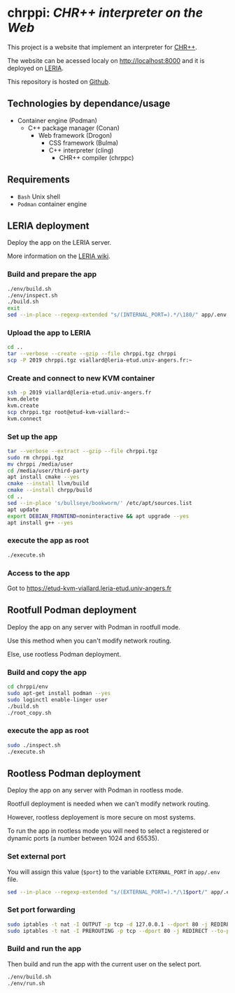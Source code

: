 # chrppi: *CHR++ interpreter on the Web*

This project is a website that implement an interpreter for [CHR++](https://gitlab.com/vynce/chrpp).

The website can be acessed localy on [http://localhost:8000](http://localhost) and it is deployed on [LERIA](https://etud-kvm-viallard.leria-etud.univ-angers.fr).

This repository is hosted on [Github](https://github.com/chrppi-developpers/chrppi).

## Technologies by dependance/usage

- Container engine (Podman)
	- C++ package manager (Conan)
		- Web framework (Drogon)
			- CSS framework (Bulma)
			- C++ interpreter (cling)
				- CHR++ compiler (chrppc)

## Requirements

- `Bash` Unix shell
- `Podman` container engine

## LERIA deployment

Deploy the app on the LERIA server.

More information on the [LERIA wiki](https://wiki.leria.univ-angers.fr/ua_members/cloud).

### Build and prepare the app

```bash
./env/build.sh
./env/inspect.sh
./build.sh
exit
sed --in-place --regexp-extended "s/(INTERNAL_PORT=).*/\180/" app/.env
```

### Upload the app to LERIA

```bash
cd ..
tar --verbose --create --gzip --file chrppi.tgz chrppi
scp -P 2019 chrppi.tgz viallard@leria-etud.univ-angers.fr:~
```

### Create and connect to new KVM container

```bash
ssh -p 2019 viallard@leria-etud.univ-angers.fr
kvm.delete
kvm.create
scp chrppi.tgz root@etud-kvm-viallard:~
kvm.connect
```

### Set up the app

```bash
tar --verbose --extract --gzip --file chrppi.tgz
sudo rm chrppi.tgz
mv chrppi /media/user
cd /media/user/third-party
apt install cmake --yes
cmake --install llvm/build
cmake --install chrpp/build
cd ..
sed --in-place 's/bullseye/bookworm/' /etc/apt/sources.list
apt update
export DEBIAN_FRONTEND=noninteractive && apt upgrade --yes
apt install g++ --yes
```

### execute the app as root

```bash
./execute.sh
```

### Access to the app

Got to https://etud-kvm-viallard.leria-etud.univ-angers.fr

## Rootfull Podman deployment

Deploy the app on any server with Podman in rootfull mode.

Use this method when you can't modify network routing.

Else, use rootless Podman deployment.

### Build and copy the app

```bash
cd chrppi/env
sudo apt-get install podman --yes
sudo loginctl enable-linger user
./build.sh
./root_copy.sh
```

### execute the app as root

```bash
sudo ./inspect.sh
./execute.sh
```

## Rootless Podman deployment

Deploy the app on any server with Podman in rootless mode.

Rootfull deployment is needed when we can't modify network routing.

However, rootless deployement is more secure on most systems.

To run the app in rootless mode you will need to select a registered or dynamic ports (a number between 1024 and 65535).

### Set external port

You will assign this value (`$port`) to the variable `EXTERNAL_PORT` in `app/.env` file.

```bash
sed --in-place --regexp-extended "s/(EXTERNAL_PORT=).*/\1$port/" app/.env 
```

### Set port forwarding

```bash
sudo iptables -t nat -I OUTPUT -p tcp -d 127.0.0.1 --dport 80 -j REDIRECT --to-ports $port
sudo iptables -t nat -I PREROUTING -p tcp --dport 80 -j REDIRECT --to-ports $port
```

### Build and run the app

Then build and run the app with the current user on the select port.

```bash
./env/build.sh
./env/run.sh
```